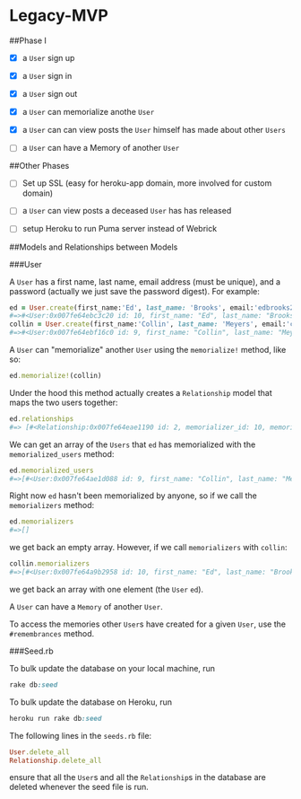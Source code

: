 # Legacy-MVP

##Phase I

-  [X]  a `User` sign up

-  [X]  a `User` sign in

-  [X]  a `User` sign out

-  [X]  a `User` can memorialize anothe `User`

-  [X] a `User` can can view posts the `User` himself has made about other `Users`

-  [ ]  a `User` can have a Memory of another `User`


##Other Phases

-  [ ]  Set up SSL (easy for heroku-app domain, more involved for custom domain)

-  [ ]  a `User` can view posts a deceased `User` has has released 

-  [ ]  setup Heroku to run Puma server instead of Webrick 

##Models and Relationships between Models

###User

A `User` has a first name, last name, email address (must be unique), and a password (actually we just save the password digest).  For example:

```ruby
ed = User.create(first_name:'Ed', last_name: 'Brooks', email:'edbrooks214@gmail.com', password: 'foobar', password_confirmation: 'foobar')
#=>#<User:0x007fe64ebc3c20 id: 10, first_name: "Ed", last_name: "Brooks", email: "edbrooks214@gmail.com", ...>
collin = User.create(first_name:'Collin', last_name: 'Meyers', email:'cfmeyers@gmail.com', password: 'foobar', password_confirmation: 'foobar')
#=>#<User:0x007fe64ebf16c0 id: 9, first_name: "Collin", last_name: "Meyers", email: "cfmeyers@gmail.com",...>

```

A `User` can "memorialize" another `User` using the `memorialize!` method, like so:

```ruby
ed.memorialize!(collin)
```

Under the hood this method actually creates a `Relationship` model that maps the two users together:

```ruby
ed.relationships
#=> [#<Relationship:0x007fe64eae1190 id: 2, memorializer_id: 10, memorialized_id: 9, ...>] 
```

We can get an array of the `Users` that `ed` has memorialized with the `memorialized_users` method:

```ruby
ed.memorialized_users
#=>[#<User:0x007fe64ae1d088 id: 9, first_name: "Collin", last_name: "Meyers", email: "cfmeyers@gmail.com",...>]
```

Right now `ed` hasn't been memorialized by anyone, so if we call the `memorializers` method:

```ruby
ed.memorializers
#=>[]
```

we get back an empty array.  However, if we call `memorializers` with `collin`:

```ruby
collin.memorializers
#=>[#<User:0x007fe64a9b2958 id: 10, first_name: "Ed", last_name: "Brooks", email: "edbrooks214@gmail.com",...>]
```

we get back an array with one element (the `User` `ed`).

A `User` can have a `Memory` of another `User`.

To access the memories other `User`s have created for a given `User`, use the `#remembrances` method.


###Seed.rb

To bulk update the database on your local machine, run

```ruby
rake db:seed
```

To bulk update the database on Heroku, run

```ruby
heroku run rake db:seed
```

The following lines in the `seeds.rb` file: 

```ruby
User.delete_all
Relationship.delete_all
```

ensure that all the `User`s and all the `Relationship`s in the database are deleted whenever the seed file is run.







